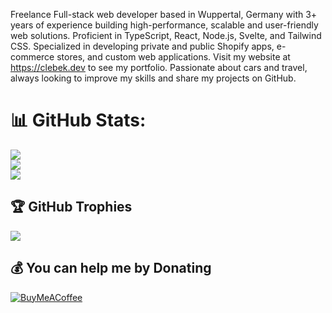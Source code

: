 Freelance Full-stack web developer based in Wuppertal, Germany with 3+ years of experience building high-performance, scalable and user-friendly web solutions. Proficient in TypeScript, React, Node.js, Svelte, and Tailwind CSS. Specialized in developing private and public Shopify apps, e-commerce stores, and custom web applications. Visit my website at https://clebek.dev to see my portfolio. Passionate about cars and travel, always looking to improve my skills and share my projects on GitHub.

# 📊 GitHub Stats:
![](https://github-readme-stats.vercel.app/api?username=carstenlebek&theme=great-gatsby&hide_border=false&include_all_commits=true&count_private=true)<br/>
![](https://github-readme-streak-stats.herokuapp.com/?user=carstenlebek&theme=great-gatsby&hide_border=false)<br/>
![](https://github-readme-stats.vercel.app/api/top-langs/?username=carstenlebek&theme=great-gatsby&hide_border=false&include_all_commits=true&count_private=true&layout=compact)

## 🏆 GitHub Trophies
![](https://github-profile-trophy.vercel.app/?username=carstenlebek&theme=radical&no-frame=true&no-bg=false&margin-w=4)

  ## 💰 You can help me by Donating
  [![BuyMeACoffee](https://img.shields.io/badge/Buy%20Me%20a%20Coffee-ffdd00?style=for-the-badge&logo=buy-me-a-coffee&logoColor=black)](https://buymeacoffee.com/carstenlebek) 

  <!-- Proudly created with GPRM ( https://gprm.itsvg.in ) -->
  
